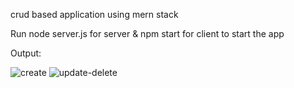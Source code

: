 crud based application using mern stack

Run node server.js for server & npm start for client to start the app


Output:



![create](https://user-images.githubusercontent.com/108118100/234570905-80b2bd06-c552-4654-bb6b-14a2d1030fca.png)
![update-delete](https://user-images.githubusercontent.com/108118100/234570948-4dfa99f0-6fa2-4d07-999f-e2c2d1220bed.png)

